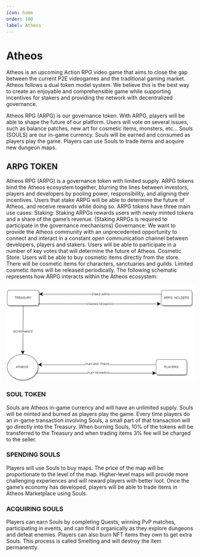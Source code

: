 ```yaml
---
icon: home
order: 100
label: Atheos
---
```

# Atheos
Atheos is an upcoming Action RPG video game that aims to close the gap between the current P2E videogames and the traditional gaming market. Atheos follows a dual token model system. We believe this is the best way to create an enjoyable and comprehensible game while supporting incentives for stakers and providing the network with decentralized governance.

Atheos RPG (ARPG) is our governance token. With ARPG, players will be able to shape the future of our platform. Users will vote on several issues, such as balance patches, new art for cosmetic items, monsters, etc…
Souls (SOULS) are our in-game currency. Souls will be earned and consumed as players play the game. Players can use Souls to trade items and acquire new dungeon maps.


## ARPG TOKEN

Atheos RPG (ARPG) is a governance token with limited supply. ARPG tokens bind the Atheos ecosystem together, blurring the lines between investors, players and developers by pooling power, responsibility, and aligning their incentives.
Users that stake ARPG will be able to determine the future of Atheos, and receive rewards while doing so.
ARPG tokens have three main use cases:
Staking: Staking ARPGs rewards users with newly minted tokens and a share of the game’s revenue. (Staking ARPGs is required to participate in the governance mechanisms)
Governance: We want to provide the Atheos community with an unprecedented opportunity to connect and interact in a constant open communication channel between developers, players and stakers. Users will be able to participate in a number of key votes that will determine the future of Atheos.
Cosmetic Store: Users will be able to buy cosmetic items directly from the store. There will be cosmetic items for characters, sanctuaries and guilds. Limited cosmetic items will be released periodically.
The following schematic represents how ARPG interacts within the Atheos ecosystem:

![](/atheosgraph1.png)


### SOUL TOKEN

Souls are Atheos in-game currency and will have an unlimited supply. Souls will be minted and burned as players play the game. Every time players do an in-game transaction involving Souls, a small part of that transaction will go directly into the Treasury. When burning Souls, 10% of the tokens will be transferred to the Treasury and when trading items 3% fee will be charged to the seller.


### SPENDING SOULS
Players will use Souls to buy maps. The price of the map will be proportionate to the level of the map. Higher-level maps will provide more challenging experiences and will reward players with better loot. Once the game’s economy has developed, players will be able to trade items in Atheos Marketplace using Souls.

### ACQUIRING SOULS
Players can earn Souls by completing Quests, winning PvP matches, participating in events, and can find it organically as they explore dungeons and defeat enemies. Players can also burn NFT items they own to get extra Souls. This process is called Smelting and will destroy the item permanently.



